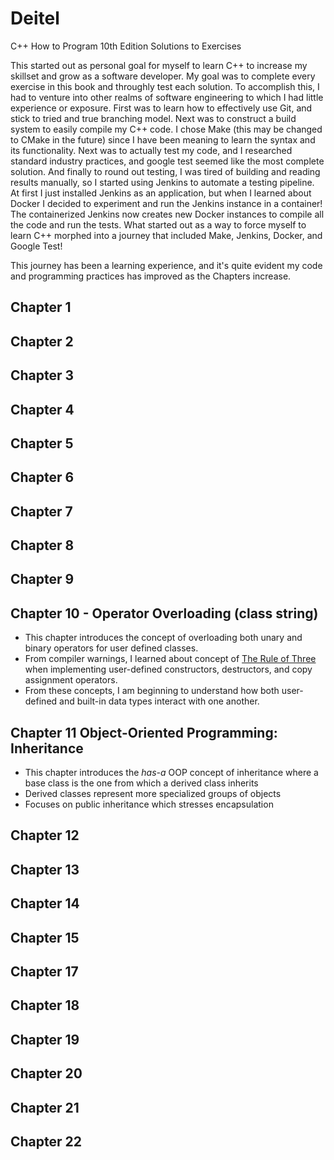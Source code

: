 # Deitel
C++ How to Program 10th Edition Solutions to Exercises

This started out as personal goal for myself to learn C++ to increase my skillset and grow as a software developer. My goal was to complete every exercise in this book and throughly test each solution. To accomplish this, I had to venture into other realms of software engineering to which I had little experience or exposure. First was to learn how to effectively use Git, and stick to tried and true branching model. Next was to construct a build system to easily compile my C++ code. I chose Make (this may be changed to CMake in the future) since I have been meaning to learn the syntax and its functionality. Next was to actually test my code, and I researched standard industry practices, and google test seemed like the most complete solution. And finally to round out testing, I was tired of building and reading results manually, so I started using Jenkins to automate a testing pipeline. At first I just installed Jenkins as an application, but when I learned about Docker I decided to experiment and run the Jenkins instance in a container! The containerized Jenkins now creates new Docker instances to compile all the code and run the tests. What started out as a way to force myself to learn C++ morphed into a journey that included Make, Jenkins, Docker, and Google Test!

This journey has been a learning experience, and it's quite evident my code and programming practices has improved as the Chapters increase.

## Chapter 1
## Chapter 2
## Chapter 3
## Chapter 4
## Chapter 5
## Chapter 6
## Chapter 7
## Chapter 8
## Chapter 9
## Chapter 10 - Operator Overloading (class string)
* This chapter introduces the concept of overloading both unary and binary operators for user defined classes.
* From compiler warnings, I learned about concept of [The Rule of Three](https://en.cppreference.com/w/cpp/language/rule_of_three) when implementing user-defined constructors, destructors, and copy assignment operators.
* From these concepts, I am beginning to understand how both user-defined and built-in data types interact with one another.

## Chapter 11 Object-Oriented Programming: Inheritance
* This chapter introduces the *has-a* OOP concept of inheritance where a base class is the one from which a derived class inherits
* Derived classes represent more specialized groups of objects
* Focuses on public inheritance which stresses encapsulation

## Chapter 12
## Chapter 13
## Chapter 14
## Chapter 15
## Chapter 17
## Chapter 18
## Chapter 19
## Chapter 20
## Chapter 21
## Chapter 22